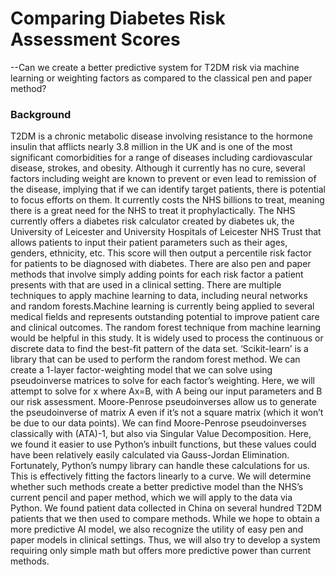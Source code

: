 # Comparing Diabetes Risk Assessment Scores
--Can we create a better predictive system for T2DM risk via machine learning or weighting factors as compared to the classical pen and paper method? 

### Background
T2DM is a chronic metabolic disease involving resistance to the hormone insulin that afflicts nearly 3.8 million in the UK and is one of the most significant comorbidities for a range of diseases including cardiovascular disease, strokes, and obesity. Although it currently has no cure, several factors including weight are known to prevent or even lead to remission of the disease, implying that if we can identify target patients, there is potential to focus efforts on them. It currently costs the NHS billions to treat, meaning there is a great need for the NHS to treat it prophylactically. 
The NHS currently offers a diabetes risk calculator created by diabetes uk, the University of Leicester and University Hospitals of Leicester NHS Trust that allows patients to input their patient parameters such as their ages, genders, ethnicity, etc. This score will then output a percentile risk factor for patients to be diagnosed with diabetes. There are also pen and paper methods that involve simply adding points for each risk factor a patient presents with that are used in a clinical setting. 
There are multiple techniques to apply machine learning to data, including neural networks and random forests.Machine learning is currently being applied to several medical fields and represents outstanding potential to improve patient care and clinical outcomes.  The random forest technique from machine learning would be helpful in this study. It is widely used to process the continuous or discrete data to find the best-fit pattern of the data set. ‘Scikit-learn’ is a library that can be used to perform the random forest method.
We can create a 1-layer factor-weighting model that we can solve using pseudoinverse matrices to solve for each factor’s weighting. Here, we will attempt to solve for x where Ax=B, with A being our input parameters and B our risk assessment. Moore-Penrose pseudoinverses allow us to generate the pseudoinverse of matrix A even if it’s not a square matrix (which it won’t be due to our data points). We can find Moore-Penrose pseudoinverses classically with (ATA)-1, but also via Singular Value Decomposition. Here, we found it easier to use Python’s inbuilt functions, but these values could have been relatively easily calculated via Gauss-Jordan Elimination. Fortunately, Python’s numpy library can handle these calculations for us. This is effectively fitting the factors linearly to a curve. 
We will determine whether such methods create a better predictive model than the NHS’s current pencil and paper method, which we will apply to the data via Python. We found patient data collected in China on several hundred T2DM patients that we then used to compare methods. 
While we hope to obtain a more predictive AI model, we also recognize the utility of easy pen and paper models in clinical settings. Thus, we will also try to develop a system requiring only simple math but offers more predictive power than current methods. 
